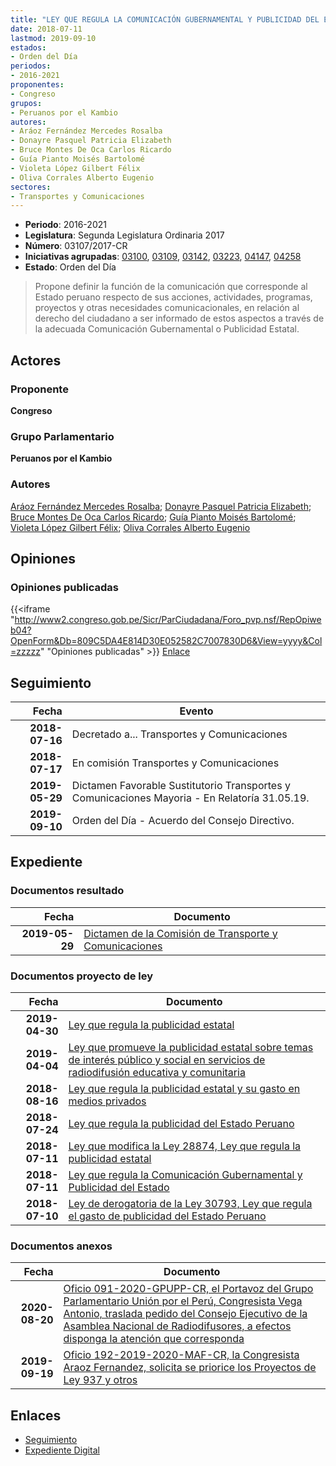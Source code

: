 ```yaml
---
title: "LEY QUE REGULA LA COMUNICACIÓN GUBERNAMENTAL Y PUBLICIDAD DEL ESTADO"
date: 2018-07-11
lastmod: 2019-09-10
estados:
- Orden del Día
periodos:
- 2016-2021
proponentes:
- Congreso
grupos:
- Peruanos por el Kambio
autores:
- Aráoz Fernández Mercedes Rosalba
- Donayre Pasquel Patricia Elizabeth
- Bruce Montes De Oca Carlos Ricardo
- Guía Pianto Moisés Bartolomé
- Violeta López Gilbert Félix
- Oliva Corrales Alberto Eugenio
sectores:
- Transportes y Comunicaciones
---
```

- **Periodo**: 2016-2021
- **Legislatura**: Segunda Legislatura Ordinaria 2017
- **Número**: 03107/2017-CR
- **Iniciativas agrupadas**: [03100](../../03100/03100), [03109](../../03100/03109), [03142](../../03100/03142), [03223](../../03200/03223), [04147](../../04100/04147), [04258](../../04200/04258)
- **Estado**: Orden del Día

> Propone definir la función de la comunicación que corresponde al Estado peruano respecto de sus acciones, actividades, programas, proyectos y otras necesidades comunicacionales, en relación al derecho del ciudadano a ser informado de estos aspectos a través de la adecuada Comunicación Gubernamental o Publicidad Estatal.


## Actores

### Proponente

**Congreso**

### Grupo Parlamentario

**Peruanos por el Kambio**

### Autores

[Aráoz Fernández Mercedes Rosalba](mailto:mailto:maraoz@congreso.gob.pe); [Donayre Pasquel Patricia Elizabeth](mailto:mailto:pdonayre@congreso.gob.pe); [Bruce Montes De Oca Carlos Ricardo](mailto:mailto:cbruce@congreso.gob.pe); [Guía Pianto Moisés Bartolomé](mailto:mailto:mguia@congreso.gob.pe); [Violeta López Gilbert Félix](mailto:mailto:gvioleta@congreso.gob.pe); [Oliva Corrales Alberto Eugenio](mailto:mailto:aoliva@congreso.gob.pe)

## Opiniones

### Opiniones publicadas

{{<iframe "http://www2.congreso.gob.pe/Sicr/ParCiudadana/Foro_pvp.nsf/RepOpiweb04?OpenForm&Db=809C5DA4E814D30E052582C7007830D6&View=yyyy&Col=zzzzz" "Opiniones publicadas" >}}
[Enlace](http://www2.congreso.gob.pe/Sicr/ParCiudadana/Foro_pvp.nsf/RepOpiweb04?OpenForm&Db=809C5DA4E814D30E052582C7007830D6&View=yyyy&Col=zzzzz)


## Seguimiento

| Fecha | Evento |
|------:|--------|
| **2018-07-16** | Decretado a... Transportes y Comunicaciones |
| **2018-07-17** | En comisión Transportes y Comunicaciones |
| **2019-05-29** | Dictamen Favorable Sustitutorio Transportes y Comunicaciones Mayoria - En Relatoría 31.05.19. |
| **2019-09-10** | Orden del Día - Acuerdo del Consejo Directivo. |

## Expediente

### Documentos resultado

| Fecha | Documento |
|------:|-----------|
| **2019-05-29** | [Dictamen de la Comisión de Transporte y Comunicaciones](http://www.leyes.congreso.gob.pe/Documentos/2016_2021/Dictamenes/Proyectos_de_Ley/03100DC23MAY20190529.pdf) |

### Documentos proyecto de ley

| Fecha | Documento |
|------:|-----------|
| **2019-04-30** | [Ley que regula la publicidad estatal](http://www.leyes.congreso.gob.pe/Documentos/2016_2021/Proyectos_de_Ley_y_de_Resoluciones_Legislativas/PL0425820190430.pdf) |
| **2019-04-04** | [Ley que promueve la publicidad estatal sobre temas de interés público y social en servicios de radiodifusión educativa y comunitaria](http://www.leyes.congreso.gob.pe/Documentos/2016_2021/Proyectos_de_Ley_y_de_Resoluciones_Legislativas/PL0414720190404..pdf) |
| **2018-08-16** | [Ley que regula la publicidad estatal y su gasto en medios privados](http://www.leyes.congreso.gob.pe/Documentos/2016_2021/Proyectos_de_Ley_y_de_Resoluciones_Legislativas/PL0322320180816.PDF) |
| **2018-07-24** | [Ley que regula la publicidad del Estado Peruano](http://www.leyes.congreso.gob.pe/Documentos/2016_2021/Proyectos_de_Ley_y_de_Resoluciones_Legislativas/PL0314220180724.PDF) |
| **2018-07-11** | [Ley que modifica la Ley 28874, Ley que regula la publicidad estatal](http://www.leyes.congreso.gob.pe/Documentos/2016_2021/Proyectos_de_Ley_y_de_Resoluciones_Legislativas/PL0310920180711.pdf) |
| **2018-07-11** | [Ley que regula la Comunicación Gubernamental y Publicidad del Estado](http://www.leyes.congreso.gob.pe/Documentos/2016_2021/Proyectos_de_Ley_y_de_Resoluciones_Legislativas/PL0310720180711.PDF) |
| **2018-07-10** | [Ley de derogatoria de la Ley 30793, Ley que regula el gasto de publicidad del Estado Peruano](http://www.leyes.congreso.gob.pe/Documentos/2016_2021/Proyectos_de_Ley_y_de_Resoluciones_Legislativas/PL0310020180710..pdf) |

### Documentos anexos

| Fecha | Documento |
|------:|-----------|
| **2020-08-20** | [Oficio 091-2020-GPUPP-CR, el Portavoz del Grupo Parlamentario Unión por el Perú, Congresista Vega Antonio, traslada pedido del Consejo Ejecutivo de la Asamblea Nacional de Radiodifusores, a efectos disponga la atención que corresponda](http://www.leyes.congreso.gob.pe/Documentos/2016_2021/Oficios/Grupos_Parlamentarios/OFICIO-091-2020-GPUPP-CR.pdf) |
| **2019-09-19** | [Oficio 192-2019-2020-MAF-CR, la Congresista Araoz Fernandez, solicita se priorice los Proyectos de Ley 937 y otros](http://www.leyes.congreso.gob.pe/Documentos/2016_2021/Oficios/Congresistas/OFICIO-192-2019-2020-MAF-CR.pdf) |

## Enlaces

- [Seguimiento](http://www2.congreso.gob.pe/Sicr/TraDocEstProc/CLProLey2016.nsf/f7fff46988ca05b1052578e100829cc7/4f3909e786e21a9a052582c700751e14?OpenDocument)
- [Expediente Digital](http://www2.congreso.gob.pe/Sicr/TraDocEstProc/CLProLey2016.nsf/f7fff46988ca05b1052578e100829cc7/4f3909e786e21a9a052582c700751e14?OpenDocument&Click=05257FB7005EB655.eb71d0cf91d8294e05256cdf006b5706/$Body/0.1C6C)

